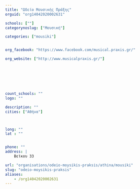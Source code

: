 ```yaml
---
title: "Ωδείο Μουσικής Πράξης"
orguid: "org14042020002631"

schools: [""]
categorynoslug: ["Μουσική"]

categories: ["mousiki"]


org_facebook: "https://www.facebook.com/musical.praxis.gr/"

org_website: ["http://www.musicalpraxis.gr/"]







count_schools: ""
logo: ""

description: ""
cities: ["Αθήνα"]



long: ""
lat : ""


phone: ""
address: |
    Βεϊκου 33

url: "organisations/odeio-moysikis-praksis/athina/mousiki"
slug: "odeio-moysikis-praksis"
aliases:
    - /org14042020002631
---
```



